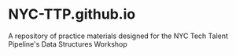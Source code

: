# NYC-TTP.github.io
A repository of practice materials designed for the NYC Tech Talent Pipeline's Data Structures Workshop
